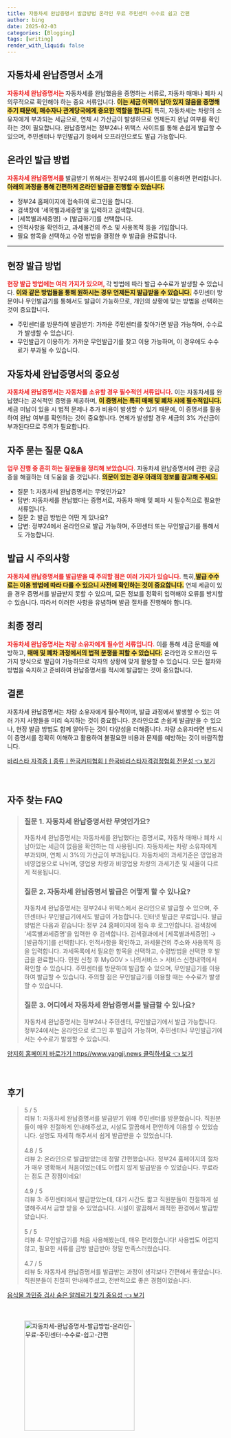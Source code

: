 ```yaml
---
title: 자동차세 완납증명서 발급방법 온라인 무료 주민센터 수수료 쉽고 간편
author: bing
date: 2025-02-03
categories: [Blogging]
tags: [writing]
render_with_liquid: false
---
```



<h2 id='자동차세_완납증명서_소개'>자동차세 완납증명서 소개</h2>

<p><b><span style="color: #ee2323;">자동차세 완납증명서는 </span></b> 자동차세를 완납했음을 증명하는 서류로, 자동차 매매나 폐차 시 의무적으로 확인해야 하는 중요 서류입니다. <b><span style="background-color: #ffe066;">이는 세금 이력이 남아 있지 않음을 증명해 주기 때문에, 매수자나 관계당국에게 중요한 역할을 합니다.</span></b> 특히, 자동차세는 차량의 소유자에게 부과되는 세금으로, 연체 시 가산금이 발생하므로 언제든지 완납 여부를 확인하는 것이 필요합니다. 완납증명서는 정부24나 위택스 사이트를 통해 손쉽게 발급할 수 있으며, 주민센터나 무인발급기 등에서 오프라인으로도 발급 가능합니다. </p>

<h2 id='온라인_발급_방법'>온라인 발급 방법</h2>

<p><b><span style="color: #ee2323;">자동차세 완납증명서를 </span></b> 발급받기 위해서는 정부24의 웹사이트를 이용하면 편리합니다. <b><span style="background-color: #ffe066;">아래의 과정을 통해 간편하게 온라인 발급을 진행할 수 있습니다.</span></b></p>

<ul>
    <li>정부24 홈페이지에 접속하여 로그인을 합니다.</li>
    <li>검색창에 '세목별과세증명'을 입력하고 검색합니다.</li>
    <li>[세목별과세증명] → [발급하기]를 선택합니다.</li>
    <li>인적사항을 확인하고, 과세물건의 주소 및 사용목적 등을 기입합니다.</li>
    <li>필요 항목을 선택하고 수령 방법을 결정한 후 발급을 완료합니다.</li>
</ul>

<hr />

<h2 id='현장_발급_방법'>현장 발급 방법</h2>

<p><b><span style="color: #ee2323;">현장 발급 방법에는 여러 가지가 있으며, </span></b> 각 방법에 따라 발급 수수료가 발생할 수 있습니다. <b><span style="background-color: #ffe066;">이와 같은 방법들을 통해 원하시는 경우 언제든지 발급받을 수 있습니다.</span></b> 주민센터 방문이나 무인발급기를 통해서도 발급이 가능하므로, 개인의 상황에 맞는 방법을 선택하는 것이 중요합니다.</p>

<ul>
    <li>주민센터를 방문하여 발급받기: 가까운 주민센터를 찾아가면 발급 가능하며, 수수료가 발생할 수 있습니다.</li>
    <li>무인발급기 이용하기: 가까운 무인발급기를 찾고 이용 가능하며, 이 경우에도 수수료가 부과될 수 있습니다.</li>
</ul>

<h2 id='자동차세_완납증명서의_중요성'>자동차세 완납증명서의 중요성</h2>

<p><b><span style="color: #ee2323;">자동차세 완납증명서는 자동차를 소유할 경우 필수적인 서류입니다.</span></b> 이는 자동차세를 완납했다는 공식적인 증명을 제공하며, <b><span style="background-color: #ffe066;">이 증명서는 특히 매매 및 폐차 시에 필수적입니다.</span></b> 세금 미납이 있을 시 법적 문제나 추가 비용이 발생할 수 있기 때문에, 이 증명서를 활용하여 완납 여부를 확인하는 것이 중요합니다. 연체가 발생할 경우 세금의 3% 가산금이 부과된다므로 주의가 필요합니다. </p>

<h2 id='자주_묻는_질문_QNA'>자주 묻는 질문 Q&A</h2>

<p><b><span style="color: #ee2323;">업무 진행 중 흔히 하는 질문들을 정리해 보았습니다.</span></b> 자동차세 완납증명서에 관한 궁금증을 해결하는 데 도움을 줄 것입니다. <b><span style="background-color: #ffe066;">의문이 있는 경우 아래의 정보를 참고해 주세요.</span></b></p>

<ul>
    <li>질문 1: 자동차세 완납증명서는 무엇인가요?</li>
    <li>답변: 자동차세를 완납했다는 증명서로, 자동차 매매 및 폐차 시 필수적으로 필요한 서류입니다.</li>
    <li>질문 2: 발급 방법은 어떤 게 있나요?</li>
    <li>답변: 정부24에서 온라인으로 발급 가능하며, 주민센터 또는 무인발급기를 통해서도 가능합니다.</li>
</ul>

<h2 id='발급시_주의사항'>발급 시 주의사항</h2>

<p><b><span style="color: #ee2323;">자동차세 완납증명서를 발급받을 때 주의할 점은 여러 가지가 있습니다.</span></b> 특히,<b><span style="background-color: #ffe066;">발급 수수료는 이용 방법에 따라 다를 수 있으니 사전에 확인하는 것이 중요합니다.</span></b> 연체 세금이 있을 경우 증명서를 발급받지 못할 수 있으며, 모든 정보를 정확히 입력해야 오류를 방지할 수 있습니다. 따라서 이러한 사항을 유념하며 발급 절차를 진행해야 합니다.</p>

<h2 id='최종_정리'>최종 정리</h2>

<p><b><span style="color: #ee2323;">자동차세 완납증명서는 차량 소유자에게 필수인 서류입니다.</span></b> 이를 통해 세금 문제를 예방하고, <b><span style="background-color: #ffe066;">매매 및 폐차 과정에서의 법적 분쟁을 피할 수 있습니다.</span></b> 온라인과 오프라인 두 가지 방식으로 발급이 가능하므로 각자의 상황에 맞게 활용할 수 있습니다. 모든 절차와 방법을 숙지하고 준비하여 완납증명서를 적시에 발급받는 것이 중요합니다.</p>

<h2 id='결론'>결론</h2>

<p>자동차세 완납증명서는 차량 소유자에게 필수적이며, 발급 과정에서 발생할 수 있는 여러 가지 사항들을 미리 숙지하는 것이 중요합니다. 온라인으로 손쉽게 발급받을 수 있으나, 현장 발급 방법도 함께 알아두는 것이 다양성을 더해줍니다. 차량 소유자라면 반드시 이 증명서를 정확히 이해하고 활용하여 불필요한 비용과 문제를 예방하는 것이 바람직합니다.</p>


<p><a class="click-button" title="바리스타 자격증ㅣ종류ㅣ한국커피협회ㅣ한국바리스타자격검정협회 전문성" href="https://blackassets.github.io/posts/%EB%B0%94%EB%A6%AC%EC%8A%A4%ED%83%80-%EC%9E%90%EA%B2%A9%EC%A6%9D%E3%85%A3%EC%A2%85%EB%A5%98%E3%85%A3%ED%95%9C%EA%B5%AD%EC%BB%A4%ED%94%BC%ED%98%91%ED%9A%8C%E3%85%A3%ED%95%9C%EA%B5%AD%EB%B0%94%EB%A6%AC%EC%8A%A4%ED%83%80%EC%9E%90%EA%B2%A9%EA%B2%80%EC%A0%95%ED%98%91%ED%9A%8C-%EC%A0%84%EB%AC%B8%EC%84%B1/" rel="dofollow">바리스타 자격증ㅣ종류ㅣ한국커피협회ㅣ한국바리스타자격검정협회 전문성 👈 보기</a></p><br>
<h2 id='자주_찾는_FAQ'>자주 찾는 FAQ</h2>
<div itemscope="" itemtype="https://schema.org/FAQPage"> 
<blockquote> 
<div itemscope="" itemprop="mainEntity" itemtype="https://schema.org/Question"> 
<h3 itemprop="name">질문 1. 자동차세 완납증명서란 무엇인가요?</h3> 
<div itemscope="" itemprop="acceptedAnswer" itemtype="https://schema.org/Answer"> 
<span itemprop="text"> 
<p>자동차세 완납증명서는 자동차세를 완납했다는 증명서로, 자동차 매매나 폐차 시 남아있는 세금이 없음을 확인하는 데 사용됩니다. 자동차세는 차량 소유자에게 부과되며, 연체 시 3%의 가산금이 부과됩니다. 자동차세의 과세기준은 영업용과 비영업용으로 나뉘며, 영업용 차량과 비영업용 차량의 과세기준 및 세율이 다르게 적용됩니다.</p> 
</span> 
</div> 
</div> 

<div itemscope="" itemprop="mainEntity" itemtype="https://schema.org/Question"> 
<h3 itemprop="name">질문 2. 자동차세 완납증명서 발급은 어떻게 할 수 있나요?</h3> 
<div itemscope="" itemprop="acceptedAnswer" itemtype="https://schema.org/Answer"> 
<span itemprop="text"> 
<p>자동차세 완납증명서는 정부24나 위택스에서 온라인으로 발급할 수 있으며, 주민센터나 무인발급기에서도 발급이 가능합니다. 인터넷 발급은 무료입니다. 발급 방법은 다음과 같습니다: 정부 24 홈페이지에 접속 후 로그인합니다. 검색창에 '세목별과세증명'을 입력한 후 검색합니다. 검색결과에서 [세목별과세증명] → [발급하기]를 선택합니다. 인적사항을 확인하고, 과세물건의 주소와 사용목적 등을 입력합니다. 과세목록에서 필요한 항목을 선택하고, 수령방법을 선택한 후 발급을 완료합니다. 민원 신청 후 MyGOV > 나의서비스 > 서비스 신청내역에서 확인할 수 있습니다. 주민센터를 방문하여 발급할 수 있으며, 무인발급기를 이용하여 발급할 수 있습니다. 주의할 점은 무인발급기를 이용할 때는 수수료가 발생할 수 있습니다.</p> 
</span> 
</div> 
</div> 

<div itemscope="" itemprop="mainEntity" itemtype="https://schema.org/Question"> 
<h3 itemprop="name">질문 3. 어디에서 자동차세 완납증명서를 발급할 수 있나요?</h3> 
<div itemscope="" itemprop="acceptedAnswer" itemtype="https://schema.org/Answer"> 
<span itemprop="text"> 
<p>자동차세 완납증명서는 정부24나 주민센터, 무인발급기에서 발급 가능합니다. 정부24에서는 온라인으로 로그인 후 발급이 가능하며, 주민센터나 무인발급기에서는 수수료가 발생할 수 있습니다.</p> 
</span> 
</div> 
</div> 
</blockquote> 
</div>
<p><a class="click-button" title="양지회 홈페이지 바로가기 https//www.yangji.news 클릭하세요" href="https://blackassets.github.io/posts/%EC%96%91%EC%A7%80%ED%9A%8C-%ED%99%88%ED%8E%98%EC%9D%B4%EC%A7%80-%EB%B0%94%EB%A1%9C%EA%B0%80%EA%B8%B0-httpswww.yangji.news-%ED%81%B4%EB%A6%AD%ED%95%98%EC%84%B8%EC%9A%94/" rel="dofollow">양지회 홈페이지 바로가기 https//www.yangji.news 클릭하세요 👈 보기</a></p><br>
<h2 id='후기'>후기</h2>
<div itemscope itemtype="https://schema.org/Product">
  <blockquote>
  <div itemprop="review" itemscope itemtype="https://schema.org/Review">
      <div itemprop="reviewRating" itemscope itemtype="https://schema.org/Rating"> <span itemprop="ratingValue">5</span> / <span itemprop="bestRating">5</span> </div>
      <span itemprop="reviewBody">리뷰 1: 자동차세 완납증명서를 발급받기 위해 주민센터를 방문했습니다. 직원분들이 매우 친절하게 안내해주셨고, 시설도 깔끔해서 편안하게 이용할 수 있었습니다. 설명도 자세히 해주셔서 쉽게 발급받을 수 있었습니다.</span>
  </div>
  <br>
  <div itemprop="review" itemscope itemtype="https://schema.org/Review">
      <div itemprop="reviewRating" itemscope itemtype="https://schema.org/Rating"> <span itemprop="ratingValue">4.8</span> / <span itemprop="bestRating">5</span> </div>
      <span itemprop="reviewBody">리뷰 2: 온라인으로 발급받았는데 정말 간편했습니다. 정부24 홈페이지의 절차가 매우 명확해서 처음이었는데도 어렵지 않게 발급받을 수 있었습니다. 무료라는 점도 큰 장점이네요!</span>
  </div>
  <br>
  <div itemprop="review" itemscope itemtype="https://schema.org/Review">
      <div itemprop="reviewRating" itemscope itemtype="https://schema.org/Rating"> <span itemprop="ratingValue">4.9</span> / <span itemprop="bestRating">5</span> </div>
      <span itemprop="reviewBody">리뷰 3: 주민센터에서 발급받았는데, 대기 시간도 짧고 직원분들이 친절하게 설명해주셔서 금방 받을 수 있었습니다. 시설이 깔끔해서 쾌적한 환경에서 발급받았습니다.</span>
  </div>
  <br>
  <div itemprop="review" itemscope itemtype="https://schema.org/Review">
      <div itemprop="reviewRating" itemscope itemtype="https://schema.org/Rating"> <span itemprop="ratingValue">5</span> / <span itemprop="bestRating">5</span> </div>
      <span itemprop="reviewBody">리뷰 4: 무인발급기를 처음 사용해봤는데, 매우 편리했습니다! 사용법도 어렵지 않고, 필요한 서류를 금방 발급받아 정말 만족스러웠습니다.</span>
  </div>
  <br>
  <div itemprop="review" itemscope itemtype="https://schema.org/Review">
      <div itemprop="reviewRating" itemscope itemtype="https://schema.org/Rating"> <span itemprop="ratingValue">4.7</span> / <span itemprop="bestRating">5</span> </div>
      <span itemprop="reviewBody">리뷰 5: 자동차세 완납증명서를 발급받는 과정이 생각보다 간편해서 좋았습니다. 직원분들이 친절히 안내해주셨고, 전반적으로 좋은 경험이었습니다.</span>
  </div>
  </blockquote>
</div>
<p><a class="click-button" title="음식물 과민증 검사 숨은 알레르기 찾기 중요성" href="https://blackassets.github.io/posts/%EC%9D%8C%EC%8B%9D%EB%AC%BC-%EA%B3%BC%EB%AF%BC%EC%A6%9D-%EA%B2%80%EC%82%AC-%EC%88%A8%EC%9D%80-%EC%95%8C%EB%A0%88%EB%A5%B4%EA%B8%B0-%EC%B0%BE%EA%B8%B0-%EC%A4%91%EC%9A%94%EC%84%B1/" rel="dofollow">음식물 과민증 검사 숨은 알레르기 찾기 중요성 👈 보기</a></p><br>
<figure class="image"><img src="https://blackassets.github.io/assets/img/thumbnail/자동차세-완납증명서-발급방법-온라인-무료-주민센터-수수료-쉽고-간편.webp" alt="자동차세-완납증명서-발급방법-온라인-무료-주민센터-수수료-쉽고-간편" width="256" height="256"></figure>